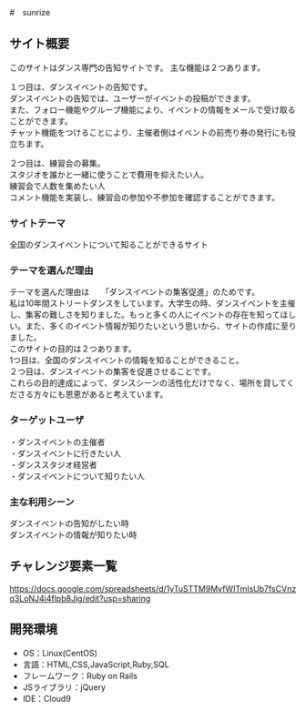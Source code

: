 #　sunrize

## サイト概要
このサイトはダンス専門の告知サイトです。
主な機能は２つあります。</br>

１つ目は、ダンスイベントの告知です。</br>
ダンスイベントの告知では、ユーザーがイベントの投稿ができます。</br>
また、フォロー機能やグループ機能により、イベントの情報をメールで受け取ることができます。</br>
チャット機能をつけることにより、主催者側はイベントの前売り券の発行にも役立ちます。</br>

２つ目は、練習会の募集。</br>
スタジオを誰かと一緒に使うことで費用を抑えたい人。</br>
練習会で人数を集めたい人</br>
コメント機能を実装し、練習会の参加や不参加を確認することができます。</br>

### サイトテーマ
全国のダンスイベントについて知ることができるサイト

### テーマを選んだ理由
テーマを選んだ理由は　　「ダンスイベントの集客促進」のためです。</br>
私は10年間ストリートダンスをしています。大学生の時、ダンスイベントを主催し、集客の難しさを知りました。もっと多くの人にイベントの存在を知ってほしい。また、多くのイベント情報が知りたいという思いから、サイトの作成に至りました。</br>
このサイトの目的は２つあります。</br>1つ目は、全国のダンスイベントの情報を知ることができること。</br>２つ目は、ダンスイベントの集客を促進させることです。</br>これらの目的達成によって、ダンスシーンの活性化だけでなく、場所を貸してくださる方々にも恩恵があると考えています。
### ターゲットユーザ
・ダンスイベントの主催者</br>
・ダンスイベントに行きたい人</br>
・ダンススタジオ経営者</br>
・ダンスイベントについて知りたい人</br>

### 主な利用シーン
ダンスイベントの告知がしたい時</br>
ダンスイベントの情報が知りたい時

## チャレンジ要素一覧
<https://docs.google.com/spreadsheets/d/1yTuSTTM9MyfWITmIsUb7fsCVnzq3LoNJ4i4flpb8Jig/edit?usp=sharing>

## 開発環境
- OS：Linux(CentOS)
- 言語：HTML,CSS,JavaScript,Ruby,SQL
- フレームワーク：Ruby on Rails
- JSライブラリ：jQuery
- IDE：Cloud9
